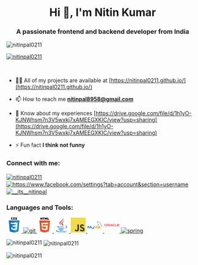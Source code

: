 <h1 align="center">Hi 👋, I'm Nitin Kumar</h1>
<h3 align="center">A passionate frontend and backend developer from India</h3>

<p align="left"> <img src="https://komarev.com/ghpvc/?username=nitinpal0211&label=Profile%20views&color=0e75b6&style=flat" alt="nitinpal0211" /> </p>

<p align="left"> <a href="https://github.com/ryo-ma/github-profile-trophy"><img src="https://github-profile-trophy.vercel.app/?username=nitinpal0211" alt="nitinpal0211" /></a> </p>

<p align="left"> <a href="https://twitter.com/" target="blank"><img src="https://img.shields.io/twitter/follow/?logo=twitter&style=for-the-badge" alt="" /></a> </p>

- 👨‍💻 All of my projects are available at [https://nitinpal0211.github.io/](https://nitinpal0211.github.io/)

- 📫 How to reach me **nitinpal8958@gmail.com**

- 📄 Know about my experiences [https://drive.google.com/file/d/1h1yO-KJNWhsm7n3V5wxkj7xAMEEGXKIC/view?usp=sharing](https://drive.google.com/file/d/1h1yO-KJNWhsm7n3V5wxkj7xAMEEGXKIC/view?usp=sharing)

- ⚡ Fun fact **I think not funny**

<h3 align="left">Connect with me:</h3>
<p align="left">
<a href="https://linkedin.com/in/nitinpal0211" target="blank"><img align="center" src="https://raw.githubusercontent.com/rahuldkjain/github-profile-readme-generator/master/src/images/icons/Social/linked-in-alt.svg" alt="nitinpal0211" height="30" width="40" /></a>
<a href="https://fb.com/https://www.facebook.com/settings?tab=account&section=username" target="blank"><img align="center" src="https://raw.githubusercontent.com/rahuldkjain/github-profile-readme-generator/master/src/images/icons/Social/facebook.svg" alt="https://www.facebook.com/settings?tab=account&section=username" height="30" width="40" /></a>
<a href="https://instagram.com/__its__nitinpal" target="blank"><img align="center" src="https://raw.githubusercontent.com/rahuldkjain/github-profile-readme-generator/master/src/images/icons/Social/instagram.svg" alt="__its__nitinpal" height="30" width="40" /></a>
</p>

<h3 align="left">Languages and Tools:</h3>
<p align="left"> <a href="https://www.w3schools.com/css/" target="_blank" rel="noreferrer"> <img src="https://raw.githubusercontent.com/devicons/devicon/master/icons/css3/css3-original-wordmark.svg" alt="css3" width="40" height="40"/> </a> <a href="https://git-scm.com/" target="_blank" rel="noreferrer"> <img src="https://www.vectorlogo.zone/logos/git-scm/git-scm-icon.svg" alt="git" width="40" height="40"/> </a> <a href="https://www.w3.org/html/" target="_blank" rel="noreferrer"> <img src="https://raw.githubusercontent.com/devicons/devicon/master/icons/html5/html5-original-wordmark.svg" alt="html5" width="40" height="40"/> </a> <a href="https://www.java.com" target="_blank" rel="noreferrer"> <img src="https://raw.githubusercontent.com/devicons/devicon/master/icons/java/java-original.svg" alt="java" width="40" height="40"/> </a> <a href="https://developer.mozilla.org/en-US/docs/Web/JavaScript" target="_blank" rel="noreferrer"> <img src="https://raw.githubusercontent.com/devicons/devicon/master/icons/javascript/javascript-original.svg" alt="javascript" width="40" height="40"/> </a> <a href="https://www.mysql.com/" target="_blank" rel="noreferrer"> <img src="https://raw.githubusercontent.com/devicons/devicon/master/icons/mysql/mysql-original-wordmark.svg" alt="mysql" width="40" height="40"/> </a> <a href="https://www.oracle.com/" target="_blank" rel="noreferrer"> <img src="https://raw.githubusercontent.com/devicons/devicon/master/icons/oracle/oracle-original.svg" alt="oracle" width="40" height="40"/> </a> <a href="https://spring.io/" target="_blank" rel="noreferrer"> <img src="https://www.vectorlogo.zone/logos/springio/springio-icon.svg" alt="spring" width="40" height="40"/> </a> </p>

<p><img align="left" src="https://github-readme-stats.vercel.app/api/top-langs?username=nitinpal0211&show_icons=true&locale=en&layout=compact" alt="nitinpal0211" /></p>

<p>&nbsp;<img align="center" src="https://github-readme-stats.vercel.app/api?username=nitinpal0211&show_icons=true&locale=en" alt="nitinpal0211" /></p>

<p><img align="center" src="https://github-readme-streak-stats.herokuapp.com/?user=nitinpal0211&" alt="nitinpal0211" /></p>
